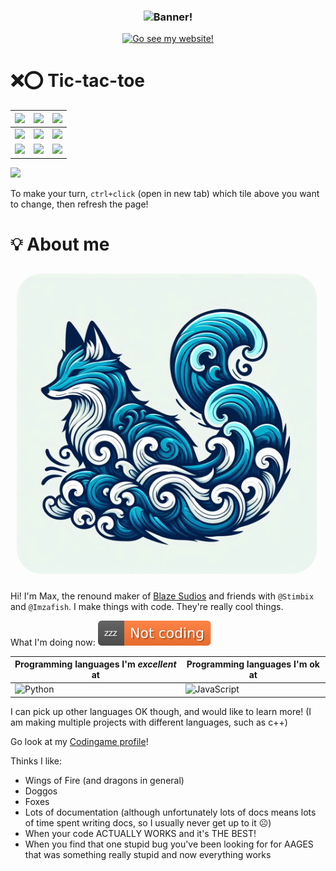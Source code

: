 <div align="center">
  <h3><img src="https://github.com/user-attachments/assets/6d30c6dc-451b-46d5-a88a-4b414a8e6bfa" alt="Banner!" style="width: 70vw"></h3>

  <a href="https://tsunami014.github.io"><img src="https://badgen.net/static/-/Go%20see%20my%20website/?label=&icon=rss&scale=2" alt="Go see my website!" /></a>
</div>


# ❌⭕️ Tic-tac-toe
| <a href="https://tsunami014.pythonanywhere.com/0/0/flip" target="_blank"><img src="https://tsunami014.pythonanywhere.com/0/0/img.png" /></a> | <a href="https://tsunami014.pythonanywhere.com/1/0/flip" target="_blank"><img src="https://tsunami014.pythonanywhere.com/1/0/img.png" /></a> | <a href="https://tsunami014.pythonanywhere.com/2/0/flip" target="_blank"><img src="https://tsunami014.pythonanywhere.com/2/0/img.png" /></a> |
|-----|-----|-----|
| <a href="https://tsunami014.pythonanywhere.com/0/1/flip" target="_blank"><img src="https://tsunami014.pythonanywhere.com/0/1/img.png" /></a> | <a href="https://tsunami014.pythonanywhere.com/1/1/flip" target="_blank"><img src="https://tsunami014.pythonanywhere.com/1/1/img.png" /></a> | <a href="https://tsunami014.pythonanywhere.com/2/1/flip" target="_blank"><img src="https://tsunami014.pythonanywhere.com/2/1/img.png" /></a> |
| <a href="https://tsunami014.pythonanywhere.com/0/2/flip" target="_blank"><img src="https://tsunami014.pythonanywhere.com/0/2/img.png" /></a> | <a href="https://tsunami014.pythonanywhere.com/1/2/flip" target="_blank"><img src="https://tsunami014.pythonanywhere.com/1/2/img.png" /></a> | <a href="https://tsunami014.pythonanywhere.com/2/2/flip" target="_blank"><img src="https://tsunami014.pythonanywhere.com/2/2/img.png" /></a> |

[![](https://tsunami014.pythonanywhere.com/turn.png)]()

To make your turn, `ctrl+click` (open in new tab) which tile above you want to change, then refresh the page!

# 💡 About me
<img src="https://raw.githubusercontent.com/Tsunami014/Tsunami014/main/TsunamiFox.png" style="width: 50%;width: min(50vh, 50vw);padding: 10px;border-radius: 10%" alt="Tsunami fox HEHE >:)">

Hi! I'm Max, the renound maker of [Blaze Sudios](https://tsunami014.github.io/Blaze-Sudio) and friends with `@Stimbix` and `@Imzafish`. I make things with code. They're really cool things.

What I'm doing now: ![My time](https://raw.githubusercontent.com/Tsunami014/LiveBadges/refs/heads/main/badges/workingBadge.svg)

| Programming languages I'm *excellent* at | Programming languages I'm ok at |
|--|--|
| ![Python](https://badgen.net/badge/icon/python?icon=pypi&label&color=green) | ![JavaScript](https://badgen.net/badge/icon/JavaScript?icon=rss&label&color=orange) |

I can pick up other languages OK though, and would like to learn more! (I am making multiple projects with different languages, such as c++)

Go look at my [Codingame profile](https://www.codingame.com/profile/658075e0ba9b9b722ef519d0010b39fc9069326)!

Thinks I like:
- Wings of Fire (and dragons in general)
- Doggos
- Foxes
- Lots of documentation (although unfortunately lots of docs means lots of time spent writing docs, so I usually never get up to it ☹️)
- When your code ACTUALLY WORKS and it's THE BEST!
- When you find that one stupid bug you've been looking for for AAGES that was something really stupid and now everything works

<!--
**Tsunami014/Tsunami014** is a ✨ _special_ ✨ repository because its `README.md` (this file) appears on your GitHub profile.

Here are some ideas to get you started:

- 🔭 I’m currently working on ...
- 🌱 I’m currently learning ...
- 👯 I’m looking to collaborate on ...
- 🤔 I’m looking for help with ...
- 💬 Ask me about ...
- 📫 How to reach me: ...
- 😄 Pronouns: ...
- ⚡ Fun fact: ...
-->
